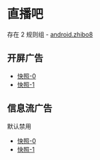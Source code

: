 # 直播吧

存在 2 规则组 - [android.zhibo8](/src/apps/android.zhibo8.ts)

## 开屏广告

- [快照-0](https://i.gkd.li/import/12700387)
- [快照-1](https://i.gkd.li/import/12661109)

## 信息流广告

默认禁用

- [快照-0](https://i.gkd.li/import/12841134)
- [快照-1](https://i.gkd.li/import/12841135)
